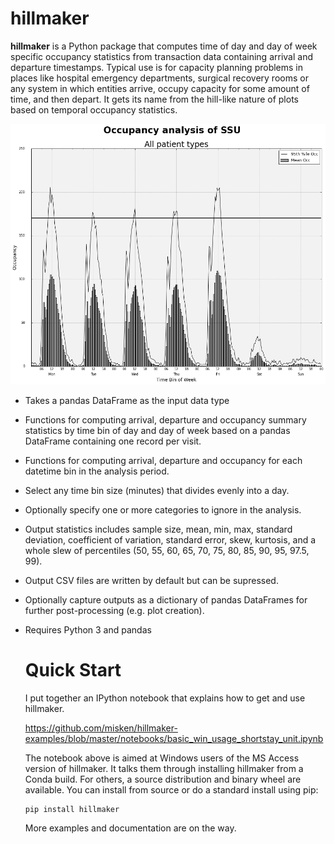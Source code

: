 # hillmaker

**hillmaker** is a Python package that computes time of day and day of week specific
occupancy statistics from transaction data containing arrival and departure
timestamps. Typical use is for capacity planning problems in places like
hospital emergency departments, surgical recovery rooms or any system in which
entities arrive, occupy capacity for some amount of time, and then depart. It
gets its name from the hill-like nature of plots based on temporal occupancy
statistics.

![hillmaker Screenshot](/docs/hillmaker-user-guide/images/ssu_occ_1.png "hillmaker screenshot")

- Takes a pandas DataFrame as the input data type
- Functions for computing arrival, departure and occupancy summary statistics
  by time bin of day and day of week based on a pandas DataFrame containing one
  record per visit.
- Functions for computing arrival, departure and occupancy for each datetime
  bin in the analysis period.
- Select any time bin size (minutes) that divides evenly into a day.
- Optionally specify one or more categories to ignore in the analysis.
- Output statistics includes sample size, mean, min, max, standard deviation,
  coefficient of variation, standard error, skew, kurtosis, and a whole slew
  of percentiles (50, 55, 60, 65, 70, 75, 80, 85, 90, 95, 97.5, 99).
- Output CSV files are written by default but can be supressed.
- Optionally capture outputs as a dictionary of pandas DataFrames for further
  post-processing (e.g. plot creation).
- Requires Python 3 and pandas

  # Quick Start

  I put together an IPython notebook that explains how to get and
  use hillmaker.

  https://github.com/misken/hillmaker-examples/blob/master/notebooks/basic_win_usage_shortstay_unit.ipynb

  The notebook above is aimed at Windows users of the MS Access version of hillmaker. It talks them through
  installing hillmaker from a Conda build. For others, a source distribution and binary wheel are available. You
  can install from source or do a standard install using pip:

      pip install hillmaker

  More examples and documentation are on the way.

